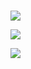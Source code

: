 <h1></h1>
<p>
<a href="https://codeclimate.com/github/skepto77/project-lvl2-s487/maintainability"><img src="https://api.codeclimate.com/v1/badges/64169c9007969429ab5d/maintainability" /></a>

<a href="https://codeclimate.com/github/skepto77/project-lvl2-s487/test_coverage"><img src="https://api.codeclimate.com/v1/badges/64169c9007969429ab5d/test_coverage" /></a>

<a href="https://travis-ci.com/skepto77/project-lvl2-s487"><img src="https://travis-ci.com/skepto77/project-lvl1-s487.svg?branch=master"></a>
</p>